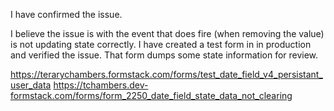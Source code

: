 I have confirmed the issue.

I believe the issue is with the event that does fire (when removing the value) is not updating state correctly.
I have created a test form in in production and verified the issue. That form dumps some state information for review.

https://terarychambers.formstack.com/forms/test_date_field_v4_persistant_user_data
https://tchambers.dev-formstack.com/forms/form_2250_date_field_state_data_not_clearing
